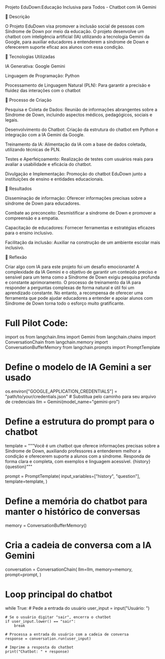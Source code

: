 Projeto EduDown:Educação Inclusiva para Todos - Chatbot com IA Gemini

📒 Descrição

O Projeto EduDown visa promover a inclusão social de pessoas com Síndrome de Down por meio da educação. O projeto desenvolve um chatbot com inteligência artificial (IA) utilizando a tecnologia Gemini da Google, para auxiliar educadores a entenderem a síndrome de Down e oferecerem suporte eficaz aos alunos com essa condição.

🤖 Tecnologias Utilizadas

IA Generativa: Google Gemini

Linguagem de Programação: Python

Processamento de Linguagem Natural (PLN): Para garantir a precisão e fluidez das interações com o chatbot

🧐 Processo de Criação

Pesquisa e Coleta de Dados: Reunião de informações abrangentes sobre a Síndrome de Down, incluindo aspectos médicos, pedagógicos, sociais e legais.

Desenvolvimento do Chatbot: Criação da estrutura do chatbot em Python e integração com a IA Gemini da Google.

Treinamento da IA: Alimentação da IA com a base de dados coletada, utilizando técnicas de PLN.

Testes e Aperfeiçoamento: Realização de testes com usuários reais para avaliar a usabilidade e eficácia do chatbot.

Divulgação e Implementação: Promoção do chatbot EduDown junto a instituições de ensino e entidades educacionais.

🚀 Resultados

Disseminação de informação: Oferecer informações precisas sobre a síndrome de Down para educadores.

Combate ao preconceito: Desmistificar a síndrome de Down e promover a compreensão e a empatia.

Capacitação de educadores: Fornecer ferramentas e estratégias eficazes para o ensino inclusivo.

Facilitação da inclusão: Auxiliar na construção de um ambiente escolar mais inclusivo.

💭 Reflexão

Criar algo com IA para este projeto foi um desafio emocionante! A complexidade da IA Gemini e o objetivo de garantir um conteúdo preciso e sensível para um tema como a Síndrome de Down exigiu pesquisa profunda e constante aprimoramento. O processo de treinamento da IA para responder a perguntas complexas de forma natural e útil foi um aprendizado constante. No entanto, a recompensa de oferecer uma ferramenta que pode ajudar educadores a entender e apoiar alunos com Síndrome de Down torna todo o esforço muito gratificante.

# Full Pilot Code:

import os
from langchain.llms import Gemini
from langchain.chains import ConversationChain
from langchain.memory import ConversationBufferMemory
from langchain.prompts import PromptTemplate

# Define o modelo de IA Gemini a ser usado
os.environ["GOOGLE_APPLICATION_CREDENTIALS"] = "path/to/your/credentials.json" # Substitua pelo caminho para seu arquivo de credenciais
llm = Gemini(model_name="gemini-pro")

# Define a estrutura do prompt para o chatbot
template = """Você é um chatbot que oferece informações precisas sobre a Síndrome de Down, auxiliando professores a entenderem melhor a condição e oferecerem suporte a alunos com a síndrome. 
Responda de forma clara e completa, com exemplos e linguagem acessível.
{history}
{question}"""

prompt = PromptTemplate(
    input_variables=["history", "question"],
    template=template,
)

# Define a memória do chatbot para manter o histórico de conversas
memory = ConversationBufferMemory()

# Cria a cadeia de conversa com a IA Gemini
conversation = ConversationChain(
    llm=llm,
    memory=memory,
    prompt=prompt,
)

# Loop principal do chatbot
while True:
    # Pede a entrada do usuário
    user_input = input("Usuário: ")

    # Se o usuário digitar "sair", encerra o chatbot
    if user_input.lower() == "sair":
        break

    # Processa a entrada do usuário com a cadeia de conversa
    response = conversation.run(user_input)

    # Imprime a resposta do chatbot
    print("Chatbot: " + response)
